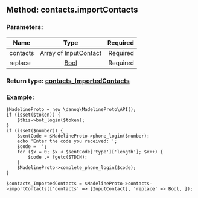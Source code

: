 ## Method: contacts.importContacts  

### Parameters:

| Name     |    Type       | Required |
|----------|:-------------:|---------:|
|contacts|Array of [InputContact](../types/InputContact.md) | Required|
|replace|[Bool](../types/Bool.md) | Required|


### Return type: [contacts\_ImportedContacts](../types/contacts\_ImportedContacts.md)

### Example:


```
$MadelineProto = new \danog\MadelineProto\API();
if (isset($token)) {
    $this->bot_login($token);
}
if (isset($number)) {
    $sentCode = $MadelineProto->phone_login($number);
    echo 'Enter the code you received: ';
    $code = '';
    for ($x = 0; $x < $sentCode['type']['length']; $x++) {
        $code .= fgetc(STDIN);
    }
    $MadelineProto->complete_phone_login($code);
}

$contacts_ImportedContacts = $MadelineProto->contacts->importContacts(['contacts' => [InputContact], 'replace' => Bool, ]);
```